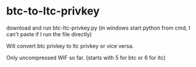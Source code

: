 btc-to-ltc-privkey
==================

download and run btc-ltc-privkey.py (in windows start python from cmd, I can't paste if I run the file directly)

Will convert btc privkey to ltc privkey or vice versa.

Only uncompressed WIF so far. (starts with 5 for btc or 6 for ltc)
